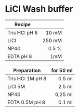 # LiCl Wash buffer

|Recipe||
|-------------|-----:|
|Tris HCl pH 8  |  10 mM |
|LiCl           |    250 mM |
|NP40|0.5 %|
|EDTA pH 8| 1mM|


|Preparation| for 50 ml|
|-------------|-----:|
|Tris HCl 1M pH 8  |  0.5 ml |
|LiCl     5M      |    2.5 ml |
|NP40|0,25 ml|
|EDTA 0.5M pH 8| 0.1 ml|
